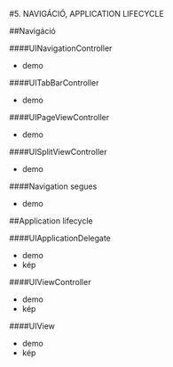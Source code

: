 #5. NAVIGÁCIÓ, APPLICATION LIFECYCLE


##Navigáció


####UINavigationController
- demo

####UITabBarController

- demo

####UIPageViewController

- demo

####UISplitViewController

- demo

####Navigation segues

- demo

##Application lifecycle


####UIApplicationDelegate

- demo
- kép

####UIViewController

- demo
- kép

####UIView

- demo
- kép




